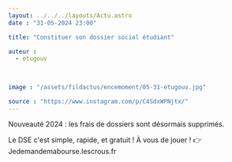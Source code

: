 ```yaml
---
layout: ../../../layouts/Actu.astro
date : "31-05-2024 23:00"

title: "Constituer son dossier social étudiant"

auteur :
  - etugouv 

 

image : "/assets/fildactus/encemoment/05-31-etugouv.jpg"

source : "https://www.instagram.com/p/C4SdxWPNjtx/"
---
```


Nouveauté 2024 : les frais de dossiers sont désormais supprimés.

Le DSE c'est simple, rapide, et gratuit ! À vous de jouer ! 👉 Jedemandemabourse.lescrous.fr
